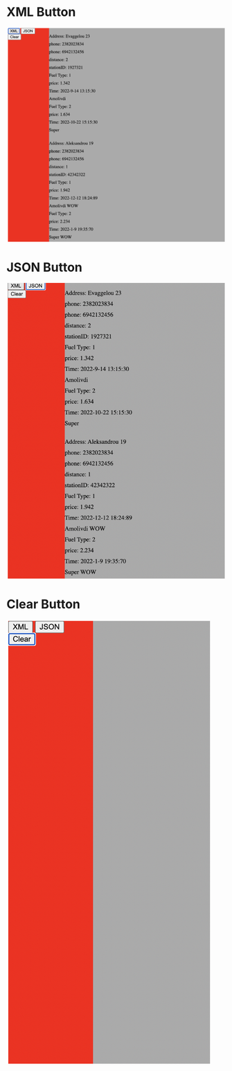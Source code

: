 # XML Button

<img src="xml.png" />

# JSON Button

<img src="json.png" />

# Clear Button

<img src="clear.png" />
